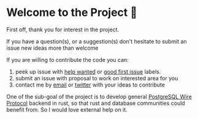 # Welcome to the Project 🎉

First off, thank you for interest in the project.

If you have a question(s), or a suggestion(s) don't hesitate to submit an issue 
new ideas more than welcome

If you are willing to contribute the code you can:
 1. peek up issue with [help wanted](https://github.com/alex-dukhno/database/labels/help%20wanted)
or [good first issue](https://github.com/alex-dukhno/database/labels/good%20first%20issue)
labels.
 1. submit an issue with proposal to work on interested area for you
 1. contact me by [email](mailto:alex.dukhno@icloud.com) or [twitter](https://twitter.com/alex_dukhno)
 with your ideas to contribute

One of the sub-goal of the project is to develop general 
[PostgreSQL Wire Protocol](https://www.postgresql.org/docs/current/protocol.html)
backend in rust, so that rust and database communities could benefit from. So I would
love external help on it.
